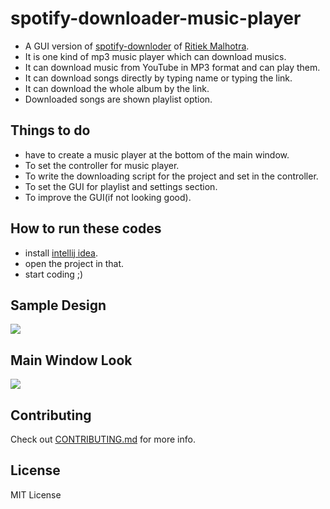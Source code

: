# spotify-downloader-music-player

- A GUI version of [spotify-downloder](https://github.com/ritiek/spotify-downloader) of [Ritiek Malhotra](https://github.com/ritiek).
- It is one kind of mp3 music player which can download musics.
- It can download music from YouTube in MP3 format and can play them.
- It can download songs directly by typing name or typing the link.
- It can download the whole album by the link.
- Downloaded songs are shown playlist option.

## Things to do 
- have to create a music player at the bottom of the main window.
- To set the controller for music player.
- To write the downloading script for the project and set in the controller.
- To set the GUI for playlist and settings section.
- To improve the GUI(if not looking good).

## How to run these codes
- install [intellij idea](https://www.jetbrains.com/idea/).
- open the project in that.
- start coding ;)

## Sample Design
  <img src="https://github.com/rpotter12/spotify-downloader-music-player/blob/master/pictures/design.jpg">
  
## Main Window Look
  <img src="https://github.com/rpotter12/spotify-downloader-music-player/blob/master/pictures/sampleLook1.png">

## Contributing
  Check out [CONTRIBUTING.md](https://github.com/rpotter12/spotify-downloader-music-player/blob/master/CONTRIBUTING.md) for more info.

## License 
  MIT License
